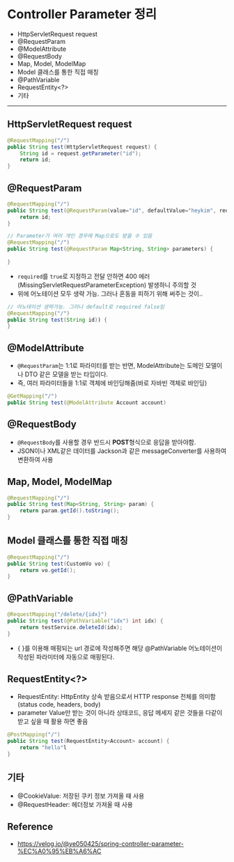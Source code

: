 # Controller Parameter 정리 
* HttpServletRequest request 
* @RequestParam 
* @ModelAttribute 
* @RequestBody 
* Map, Model, ModelMap 
* Model 클래스를 통한 직접 매칭 
* @PathVariable 
* RequestEntity<?> 
* 기타 
------ 
## HttpServletRequest request 
```java 
@RequestMapping("/") 
public String test(HttpServletRequest request) { 
    String id = request.getParameter("id"); 
    return id; 
} 
``` 
 
## @RequestParam 
```java 
@RequestMapping("/") 
public String test(@RequestParam(value="id", defaultValue="heykim", required= true) String id) { 
    return id; 
} 
``` 
```java 
// Parameter가 여러 개인 경우에 Map으로도 받을 수 있음 
@RequestMapping("/") 
public String test(@RequestParam Map<String, String> parameters) { 
 
} 
``` 
* `required`를 `true`로 지정하고 전달 안하면 400 에러(MissingServletRequestParameterException) 발생하니 주의할 것 
* 위에 어노테이션 모두 생략 가능. 그러나 혼동을 피하기 위해 써주는 것이.. 
```java 
// 어노테이션 생략가능. 그러나 default로 required false임 
@RequestMapping("/") 
public String test(String id)) { 
} 
``` 
 
## @ModelAttribute 
* `@RequestParam`는 1:1로 파라미터를 받는 반면, ModelAttribute는 도메인 모델이나 DTO 같은 모델을 받는 타입이다. 
* 즉, 여러 파라미터들을 1:1로 객체에 바인딩해줌(바로 자바빈 객체로 바인딩) 
```java 
@GetMapping("/") 
public String test(@ModelAttribute Account account) 
``` 
 
## @RequestBody 
* `@RequestBody`를 사용할 경우 반드시 **POST**형식으로 응답을 받아야함. 
* JSON이나 XML같은 데이터를 Jackson과 같은 messageConverter를 사용하여 변환하여 사용 
 
## Map, Model, ModelMap 
```java 
@RequestMapping("/") 
public String test(Map<String, String> param) { 
    return param.getId().toString(); 
} 
``` 
 
## Model 클래스를 통한 직접 매칭 
```java 
@RequestMapping("/") 
public String test(CustomVo vo) { 
    return vo.getId(); 
} 
``` 
 
## @PathVariable 
```java 
@RequestMapping("/delete/{idx}") 
public String test(@PathVariable("idx") int idx) { 
    return testService.deleteId(idx); 
} 
``` 
* { }를 이용해 매핑되는 url 경로에 작성해주면 해당 @PathVariable 어노테이션이 작성된 파라미터에 자동으로 매핑된다. 
 
## RequestEntity<?> 
* RequestEntity: HttpEntity 상속 받음으로서 HTTP response 전체를 의미함(status code, headers, body) 
* parameter Value만 받는 것이 아니라 상태코드, 응답 메세지 같은 것들을 다같이 받고 싶을 때 활용 하면 좋음 
```java 
@PostMapping("/") 
public String test(RequestEntity<Account> account) { 
    return "hello"l 
} 
``` 
 
## 기타 
* @CookieValue: 저장된 쿠키 정보 가져올 때 사용 
* @RequestHeader: 헤더정보 가져올 때 사용 
 
 
## Reference 
* https://velog.io/@ye050425/spring-controller-parameter-%EC%A0%95%EB%A6%AC
